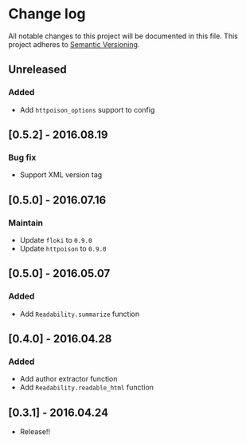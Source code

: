 # Change log

All notable changes to this project will be documented in this file.
This project adheres to [Semantic Versioning](http://semver.org/).

## Unreleased

### Added
- Add `httpoison_options` support to config

## [0.5.2] - 2016.08.19

### Bug fix
- Support XML version tag


## [0.5.0] - 2016.07.16

### Maintain
- Update `floki` to `0.9.0`
- Update `httpoison` to `0.9.0`

## [0.5.0] - 2016.05.07

### Added
- Add `Readability.summarize` function

## [0.4.0] - 2016.04.28

### Added
- Add author extractor function
- Add `Readability.readable_html` function

## [0.3.1] - 2016.04.24

- Release!!
